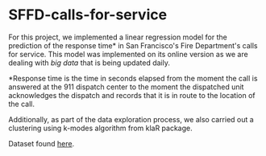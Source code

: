 # SFFD-calls-for-service

For this project, we implemented a linear regression model for the prediction of the response time* in San Francisco's Fire Department's calls for service. This model was implemented on its online version as we are dealing with *big data* that is being updated daily. 

*Response time is the time in seconds elapsed from the moment the call is answered at the 911 dispatch center to the moment the dispatched unit acknowledges the dispatch and records that it is in route to the location of the call.

Additionally, as part of the data exploration process, we also carried out a clustering using k-modes algorithm from klaR package. 

Dataset found [here](https://data.sfgov.org/Public-Safety/Fire-Department-Calls-for-Service/nuek-vuh3). 